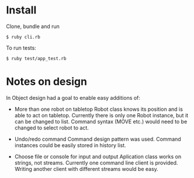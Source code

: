 # Install
Clone, bundle and run

    $ ruby cli.rb
    
To run tests:

    $ ruby test/app_test.rb

# Notes on design
In Object design had a goal to enable easy additions of:

- More than one robot on tabletop
  Robot class knows its position and is able to act on tabletop.
  Currently there is only one Robot instance, but it can be changed to list.
  Command syntax (MOVE etc.) would need to be changed to select robot to act.

- Undo/redo command
  Command design pattern was used.
  Command instances could be easily stored in history list.

- Choose file or console for input and output
  Aplication class works on strings, not streams.
  Currently one command line client is provided.
  Writing another client with different streams would be easy.
